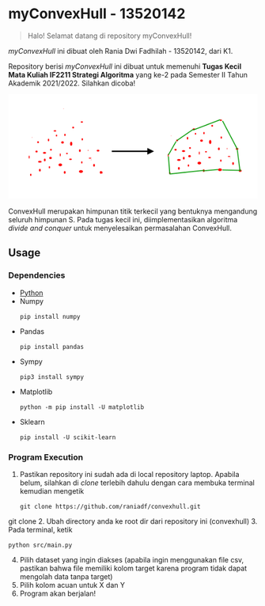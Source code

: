 # **myConvexHull - 13520142**
> Halo! Selamat datang di repository myConvexHull!

*myConvexHull* ini dibuat oleh Rania Dwi Fadhilah - 13520142, dari K1. 

Repository berisi *myConvexHull* ini dibuat untuk memenuhi **Tugas Kecil Mata Kuliah IF2211 Strategi Algoritma** yang ke-2 pada Semester II Tahun Akademik 2021/2022. Silahkan dicoba! 

![Screenshot](test/ConvexHull.png)

ConvexHull merupakan himpunan titik terkecil yang bentuknya mengandung seluruh himpunan S. Pada tugas kecil ini, diimplementasikan algoritma *divide and conquer* untuk menyelesaikan permasalahan ConvexHull. 

## Usage

### Dependencies
- [Python](https://www.python.org/downloads/)
- Numpy 
  ``` 
  pip install numpy 
  ```
- Pandas
  ```
  pip install pandas
  ```
- Sympy
  ```
  pip3 install sympy
  ```
- Matplotlib
  ```
  python -m pip install -U matplotlib
  ```
- Sklearn
  ```
  pip install -U scikit-learn
  ```

### Program Execution
1. Pastikan repository ini sudah ada di local repository laptop. Apabila belum, silahkan di *clone* terlebih dahulu dengan cara membuka terminal kemudian mengetik
   ```
   git clone https://github.com/raniadf/convexhull.git
   ```
git clone 
2. Ubah directory anda ke root dir dari repository ini (convexhull)
3. Pada terminal, ketik
   ```
   python src/main.py
   ```
4. Pilih dataset yang ingin diakses (apabila ingin menggunakan file csv, pastikan bahwa file memiliki kolom target karena program tidak dapat mengolah data tanpa target)
5. Pilih kolom acuan untuk X dan Y
6. Program akan berjalan!